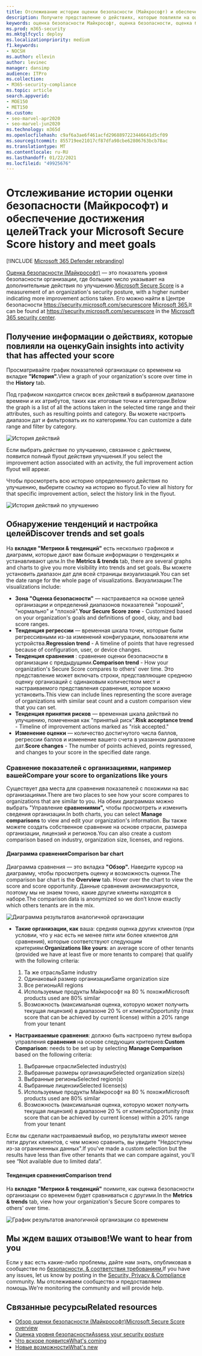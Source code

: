 ```yaml
---
title: Отслеживание истории оценки безопасности (Майкрософт) и обеспечение достижения целей
description: Получите представление о действиях, которые повлияли на оценку безопасности (Майкрософт). Обнаружение тенденций и настройка целей.
keywords: оценка безопасности Майкрософт, оценка безопасности, оценка безопасности Office 365, оценка безопасности Майкрософт, Центр безопасности Microsoft 365, действия по улучшению
ms.prod: m365-security
ms.mktglfcycl: deploy
ms.localizationpriority: medium
f1.keywords:
- NOCSH
ms.author: ellevin
author: levinec
manager: dansimp
audience: ITPro
ms.collection:
- M365-security-compliance
ms.topic: article
search.appverid:
- MOE150
- MET150
ms.custom:
- seo-marvel-apr2020
- seo-marvel-jun2020
ms.technology: m365d
ms.openlocfilehash: c9af6a3ae6f461acfd2968897223446641d5cf09
ms.sourcegitcommit: 855719ee21017cf87dfa98cbe62806763bcb78ac
ms.translationtype: MT
ms.contentlocale: ru-RU
ms.lasthandoff: 01/22/2021
ms.locfileid: "49925676"
---
```

# <a name="track-your-microsoft-secure-score-history-and-meet-goals"></a><span data-ttu-id="591de-105">Отслеживание истории оценки безопасности (Майкрософт) и обеспечение достижения целей</span><span class="sxs-lookup"><span data-stu-id="591de-105">Track your Microsoft Secure Score history and meet goals</span></span>

[!INCLUDE [Microsoft 365 Defender rebranding](../includes/microsoft-defender.md)]

<span data-ttu-id="591de-106">[Оценка безопасности (Майкрософт)](microsoft-secure-score.md) — это показатель уровня безопасности организации, где большее число указывает на дополнительные действия по улучшению.</span><span class="sxs-lookup"><span data-stu-id="591de-106">[Microsoft Secure Score](microsoft-secure-score.md) is a measurement of an organization's security posture, with a higher number indicating more improvement actions taken.</span></span> <span data-ttu-id="591de-107">Его можно найти в Центре безопасности https://security.microsoft.com/securescore [Microsoft 365.](overview-security-center.md)</span><span class="sxs-lookup"><span data-stu-id="591de-107">It can be found at https://security.microsoft.com/securescore in the [Microsoft 365 security center](overview-security-center.md).</span></span>

## <a name="gain-insights-into-activity-that-has-affected-your-score"></a><span data-ttu-id="591de-108">Получение информации о действиях, которые повлияли на оценку</span><span class="sxs-lookup"><span data-stu-id="591de-108">Gain insights into activity that has affected your score</span></span>

<span data-ttu-id="591de-109">Просматривайте график показателей организации со временем на вкладке **"История".**</span><span class="sxs-lookup"><span data-stu-id="591de-109">View a graph of your organization's score over time in the **History** tab.</span></span>

<span data-ttu-id="591de-110">Под графиком находится список всех действий в выбранном диапазоне времени и их атрибутов, таких как итоговые точки и категории.</span><span class="sxs-lookup"><span data-stu-id="591de-110">Below the graph is a list of all the actions taken in the selected time range and their attributes, such as resulting points and category.</span></span> <span data-ttu-id="591de-111">Вы можете настроить диапазон дат и фильтровать их по категориям.</span><span class="sxs-lookup"><span data-stu-id="591de-111">You can customize a date range and filter by category.</span></span>

![История действий](../../media/secure-score/secure-score-history-activity.png)

<span data-ttu-id="591de-113">Если выбрать действие по улучшению, связанное с действием, появится полный flyout действия улучшения.</span><span class="sxs-lookup"><span data-stu-id="591de-113">If you select the improvement action associated with an activity, the full improvement action flyout will appear.</span></span>

<span data-ttu-id="591de-114">Чтобы просмотреть всю историю определенного действия по улучшению, выберите ссылку на историю во flyout.</span><span class="sxs-lookup"><span data-stu-id="591de-114">To view all history for that specific improvement action, select the history link in the flyout.</span></span>

![История действий по улучшению](../../media/secure-score/secure-score-history-flyout.png)

## <a name="discover-trends-and-set-goals"></a><span data-ttu-id="591de-116">Обнаружение тенденций и настройка целей</span><span class="sxs-lookup"><span data-stu-id="591de-116">Discover trends and set goals</span></span>

<span data-ttu-id="591de-117">На **вкладке "Метрики & тенденций"** есть несколько графиков и диаграмм, которые дают вам больше информации о тенденциях и устанавливают цели.</span><span class="sxs-lookup"><span data-stu-id="591de-117">In the **Metrics & trends** tab, there are several graphs and charts to give you more visibility into trends and set goals.</span></span> <span data-ttu-id="591de-118">Вы можете установить диапазон дат для всей страницы визуализаций.</span><span class="sxs-lookup"><span data-stu-id="591de-118">You can set the date range for the whole page of visualizations.</span></span> <span data-ttu-id="591de-119">Визуализации:</span><span class="sxs-lookup"><span data-stu-id="591de-119">The visualizations include:</span></span>

* <span data-ttu-id="591de-120">**Зона "Оценка безопасности"** — настраивается на основе целей организации и определений диапазонов показателей "хороший", "нормально" и "плохой".</span><span class="sxs-lookup"><span data-stu-id="591de-120">**Your Secure Score zone** - Customized based on your organization's goals and definitions of good, okay, and bad score ranges.</span></span>
* <span data-ttu-id="591de-121">**Тенденция регрессии** — временная шкала точек, которые были регрессивными из-за изменений конфигурации, пользователя или устройства.</span><span class="sxs-lookup"><span data-stu-id="591de-121">**Regression trend** - A timeline of points that have regressed because of configuration, user, or device changes.</span></span>  
* <span data-ttu-id="591de-122">**Тенденция сравнения** : сравнение оценки безопасности в организации с предыдущими.</span><span class="sxs-lookup"><span data-stu-id="591de-122">**Comparison trend** - How your organization's Secure Score compares to others' over time.</span></span> <span data-ttu-id="591de-123">Это представление может включать строки, представляющие среднюю оценку организаций с одинаковым количеством мест и настраиваемого представления сравнения, которое можно установить.</span><span class="sxs-lookup"><span data-stu-id="591de-123">This view can include lines representing the score average of organizations with similar seat count and a custom comparison view that you can set.</span></span>
* <span data-ttu-id="591de-124">**Тенденция принятия рисков** — временная шкала действий по улучшению, помеченная как "принятый риск".</span><span class="sxs-lookup"><span data-stu-id="591de-124">**Risk acceptance trend** - Timeline of improvement actions marked as "risk accepted."</span></span>
* <span data-ttu-id="591de-125">**Изменение оценки** — количество достигнутого числа баллов, регрессии баллов и изменение вашего счета в указанном диапазоне дат.</span><span class="sxs-lookup"><span data-stu-id="591de-125">**Score changes** - The number of points achieved, points regressed, and changes to your score in the specified date range.</span></span>

### <a name="compare-your-score-to-organizations-like-yours"></a><span data-ttu-id="591de-126">Сравнение показателей с организациями, например вашей</span><span class="sxs-lookup"><span data-stu-id="591de-126">Compare your score to organizations like yours</span></span>

<span data-ttu-id="591de-127">Существует два места для сравнения показателей с похожими на вас организациями.</span><span class="sxs-lookup"><span data-stu-id="591de-127">There are two places to see how your score compares to organizations that are similar to you.</span></span> <span data-ttu-id="591de-128">На обеих диаграммах можно выбрать "Управление **сравнениями",** чтобы просмотреть и изменить сведения организации.</span><span class="sxs-lookup"><span data-stu-id="591de-128">In both charts, you can select **Manage comparisons** to view and edit your organization's information.</span></span> <span data-ttu-id="591de-129">Вы также можете создать собственное сравнение на основе отрасли, размера организации, лицензий и регионов.</span><span class="sxs-lookup"><span data-stu-id="591de-129">You can also create a custom comparison based on industry, organization size, licenses, and regions.</span></span>

#### <a name="comparison-bar-chart"></a><span data-ttu-id="591de-130">Диаграмма сравнения</span><span class="sxs-lookup"><span data-stu-id="591de-130">Comparison bar chart</span></span>

<span data-ttu-id="591de-131">Диаграмма сравнения — это вкладка **"Обзор".** Наведите курсор на диаграмму, чтобы просмотреть оценку и возможность оценки.</span><span class="sxs-lookup"><span data-stu-id="591de-131">The comparison bar chart is the **Overview** tab. Hover over the chart to view the score and score opportunity.</span></span> <span data-ttu-id="591de-132">Данные сравнения анонимизируются, поэтому мы не знаем точно, какие другие клиенты находятся в наборе.</span><span class="sxs-lookup"><span data-stu-id="591de-132">The comparison data is anonymized so we don’t know exactly which others tenants are in the mix.</span></span>

![Диаграмма результатов аналогичной организации](../../media/secure-score/secure-score-comparison-bar.png)

- <span data-ttu-id="591de-134">**Такие организации, как** ваша: средняя оценка других клиентов (при условии, что у нас есть не менее пяти или более клиентов для сравнения), которые соответствуют следующим критериям:</span><span class="sxs-lookup"><span data-stu-id="591de-134">**Organizations like yours**: an average score of other tenants (provided we have at least five or more tenants to compare) that qualify with the following criteria:</span></span>
    1. <span data-ttu-id="591de-135">Та же отрасль</span><span class="sxs-lookup"><span data-stu-id="591de-135">Same industry</span></span>
    2. <span data-ttu-id="591de-136">Одинаковый размер организации</span><span class="sxs-lookup"><span data-stu-id="591de-136">Same organization size</span></span>
    3. <span data-ttu-id="591de-137">Все регионы</span><span class="sxs-lookup"><span data-stu-id="591de-137">All regions</span></span>
    4. <span data-ttu-id="591de-138">Используемые продукты Майкрософт на 80 % похожи</span><span class="sxs-lookup"><span data-stu-id="591de-138">Microsoft products used are 80% similar</span></span>
    5. <span data-ttu-id="591de-139">Возможность (максимальная оценка, которую может получить текущая лицензия) в диапазоне 20 % от клиента</span><span class="sxs-lookup"><span data-stu-id="591de-139">Opportunity (max score that can be achieved by current license) within a 20% range from your tenant</span></span>

- <span data-ttu-id="591de-140">**Настраиваемые сравнения**: должно быть настроено путем выбора управления **сравнения** на основе следующих критериев:</span><span class="sxs-lookup"><span data-stu-id="591de-140">**Custom Comparison**: needs to be set up by selecting **Manage Comparison** based on the following criteria:</span></span>
    1. <span data-ttu-id="591de-141">Выбранные отрасли</span><span class="sxs-lookup"><span data-stu-id="591de-141">Selected industry(s)</span></span>
    2. <span data-ttu-id="591de-142">Выбранные размеры организации</span><span class="sxs-lookup"><span data-stu-id="591de-142">Selected organization size(s)</span></span>
    3. <span data-ttu-id="591de-143">Выбранные регионы</span><span class="sxs-lookup"><span data-stu-id="591de-143">Selected region(s)</span></span>
    4. <span data-ttu-id="591de-144">Выбранные лицензии</span><span class="sxs-lookup"><span data-stu-id="591de-144">Selected license(s)</span></span>
    5. <span data-ttu-id="591de-145">Используемые продукты Майкрософт на 80 % похожи</span><span class="sxs-lookup"><span data-stu-id="591de-145">Microsoft products used are 80% similar</span></span>
    6. <span data-ttu-id="591de-146">Возможность (максимальная оценка, которую может получить текущая лицензия) в диапазоне 20 % от клиента</span><span class="sxs-lookup"><span data-stu-id="591de-146">Opportunity (max score that can be achieved by current license) within a 20% range from your tenant</span></span>

<span data-ttu-id="591de-147">Если вы сделали настраиваемый выбор, но результаты имеют менее пяти других клиентов, с чем можно сравнить, вы увидите "Недоступны из-за ограниченных данных".</span><span class="sxs-lookup"><span data-stu-id="591de-147">If you've made a custom selection but the results have less than five other tenants that we can compare against, you'll see “Not available due to limited data”.</span></span>

#### <a name="comparison-trend"></a><span data-ttu-id="591de-148">Тенденция сравнения</span><span class="sxs-lookup"><span data-stu-id="591de-148">Comparison trend</span></span>

<span data-ttu-id="591de-149">На **вкладке "Метрики & тенденций"** поимите, как оценка безопасности организации со временем будет сравниваться с другими.</span><span class="sxs-lookup"><span data-stu-id="591de-149">In the **Metrics & trends** tab, view how your organization's Secure Score compares to others' over time.</span></span>

![График результатов аналогичной организации со временем](../../media/secure-score/secure-score-comparison-trend.png)

## <a name="we-want-to-hear-from-you"></a><span data-ttu-id="591de-151">Мы ждем ваших отзывов!</span><span class="sxs-lookup"><span data-stu-id="591de-151">We want to hear from you</span></span>

<span data-ttu-id="591de-152">Если у вас есть какие-либо проблемы, дайте нам знать, опубликовав в сообществе по [безопасности, & соответствия требованиям.](https://techcommunity.microsoft.com/t5/Security-Privacy-Compliance/bd-p/security_privacy)</span><span class="sxs-lookup"><span data-stu-id="591de-152">If you have any issues, let us know by posting in the [Security, Privacy & Compliance](https://techcommunity.microsoft.com/t5/Security-Privacy-Compliance/bd-p/security_privacy) community.</span></span> <span data-ttu-id="591de-153">Мы отслеживаем сообщество и предоставляем помощь.</span><span class="sxs-lookup"><span data-stu-id="591de-153">We're monitoring the community and will provide help.</span></span>

## <a name="related-resources"></a><span data-ttu-id="591de-154">Связанные ресурсы</span><span class="sxs-lookup"><span data-stu-id="591de-154">Related resources</span></span>

- [<span data-ttu-id="591de-155">Обзор оценки безопасности (Майкрософт)</span><span class="sxs-lookup"><span data-stu-id="591de-155">Microsoft Secure Score overview</span></span>](microsoft-secure-score.md)
- [<span data-ttu-id="591de-156">Оценка уровня безопасности</span><span class="sxs-lookup"><span data-stu-id="591de-156">Assess your security posture</span></span>](microsoft-secure-score-improvement-actions.md)
- [<span data-ttu-id="591de-157">Что вскоре появится</span><span class="sxs-lookup"><span data-stu-id="591de-157">What's coming</span></span>](microsoft-secure-score-whats-coming.md)
- [<span data-ttu-id="591de-158">Новые возможности</span><span class="sxs-lookup"><span data-stu-id="591de-158">What's new</span></span>](microsoft-secure-score-whats-new.md)
